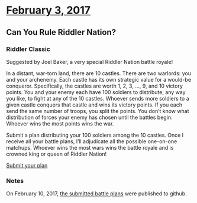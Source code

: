 # [February 3, 2017](https://fivethirtyeight.com/features/can-you-rule-riddler-nation/)
## Can You Rule Riddler Nation?

### Riddler Classic

Suggested by Joel Baker, a very special Riddler Nation battle royale!

In a distant, war-torn land, there are 10 castles. There are two warlords: you and your archenemy. Each castle has its own strategic value for a would-be conqueror. Specifically, the castles are worth 1, 2, 3, …, 9, and 10 victory points. You and your enemy each have 100 soldiers to distribute, any way you like, to fight at any of the 10 castles. Whoever sends more soldiers to a given castle conquers that castle and wins its victory points. If you each send the same number of troops, you split the points. You don’t know what distribution of forces your enemy has chosen until the battles begin. Whoever wins the most points wins the war.

Submit a plan distributing your 100 soldiers among the 10 castles. Once I receive all your battle plans, I’ll adjudicate all the possible one-on-one matchups. Whoever wins the most wars wins the battle royale and is crowned king or queen of Riddler Nation!

[Submit your plan](https://docs.google.com/forms/d/e/1FAIpQLSdu9vOT89okILQir0ump_3dnlJ11beEHmmm8_NlGEJ3dvbYUw/viewform)

### Notes

On February 10, 2017, [the submitted battle plans](https://github.com/fivethirtyeight/data/tree/master/riddler-castles) were published to github.
